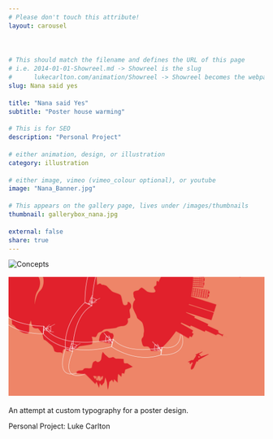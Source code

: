 ```yaml
---
# Please don't touch this attribute!
layout: carousel



# This should match the filename and defines the URL of this page
# i.e. 2014-01-01-Showreel.md -> Showreel is the slug
#      lukecarlton.com/animation/Showreel -> Showreel becomes the webpath
slug: Nana said yes

title: "Nana said Yes"
subtitle: "Poster house warming"

# This is for SEO
description: "Personal Project"

# either animation, design, or illustration
category: illustration

# either image, vimeo (vimeo_colour optional), or youtube
image: "Nana_Banner.jpg"

# This appears on the gallery page, lives under /images/thumbnails
thumbnail: gallerybox_nana.jpg

external: false
share: true
---
```


![Concepts]( /images/nana_Concepts.png )
<br><br>
![Concepts]( /images/Globe2_Concepts.png )
<br><br>
An attempt at custom typography for a poster design.

Personal Project: Luke Carlton